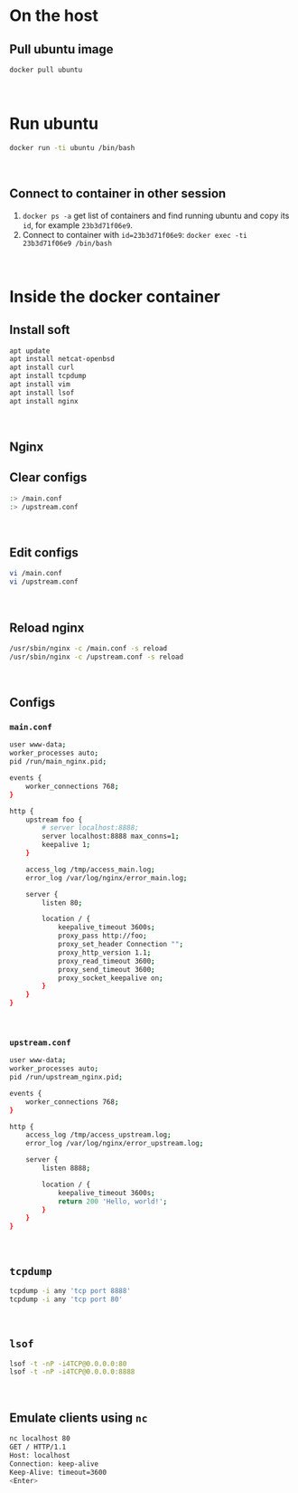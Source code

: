 # On the host
## Pull ubuntu image
```bash
docker pull ubuntu
```

<br>

# Run ubuntu
```bash
docker run -ti ubuntu /bin/bash
```

<br>

## Connect to container in other session
1. `docker ps -a` get list of containers and find running ubuntu and copy its `id`, for example `23b3d71f06e9`.
2. Connect to container with `id=23b3d71f06e9`:  `docker exec -ti 23b3d71f06e9 /bin/bash`

<br>

# Inside the docker container
## Install soft
```bash
apt update
apt install netcat-openbsd
apt install curl
apt install tcpdump
apt install vim
apt install lsof
apt install nginx
```

<br>

## Nginx
## Clear configs
```bash
:> /main.conf
:> /upstream.conf
```

<br>

## Edit configs
```bash
vi /main.conf
vi /upstream.conf
```

<br>

## Reload nginx
```bash
/usr/sbin/nginx -c /main.conf -s reload
/usr/sbin/nginx -c /upstream.conf -s reload
```

<br>

## Configs
### `main.conf`
```bash
user www-data;
worker_processes auto;
pid /run/main_nginx.pid;

events {
    worker_connections 768;
}

http {
    upstream foo {
        # server localhost:8888;
        server localhost:8888 max_conns=1;
        keepalive 1;
    }

    access_log /tmp/access_main.log;
    error_log /var/log/nginx/error_main.log;

    server {
        listen 80;

        location / {
            keepalive_timeout 3600s;
            proxy_pass http://foo;
            proxy_set_header Connection "";
            proxy_http_version 1.1;
            proxy_read_timeout 3600;
            proxy_send_timeout 3600;
            proxy_socket_keepalive on;
        }
    }
}
```

<br>

### `upstream.conf`
```bash
user www-data;
worker_processes auto;
pid /run/upstream_nginx.pid;

events {
    worker_connections 768;
}

http {
    access_log /tmp/access_upstream.log;
    error_log /var/log/nginx/error_upstream.log;

    server {
        listen 8888;

        location / {
            keepalive_timeout 3600s;
            return 200 'Hello, world!';
        }
    }
}
```

<br>


## `tcpdump`
```bash
tcpdump -i any 'tcp port 8888'
tcpdump -i any 'tcp port 80'
```

<br>

## `lsof`
```bash
lsof -t -nP -i4TCP@0.0.0.0:80
lsof -t -nP -i4TCP@0.0.0.0:8888
```

<br>

## Emulate clients using `nc`
```bash
nc localhost 80
GET / HTTP/1.1
Host: localhost
Connection: keep-alive
Keep-Alive: timeout=3600
<Enter>
```